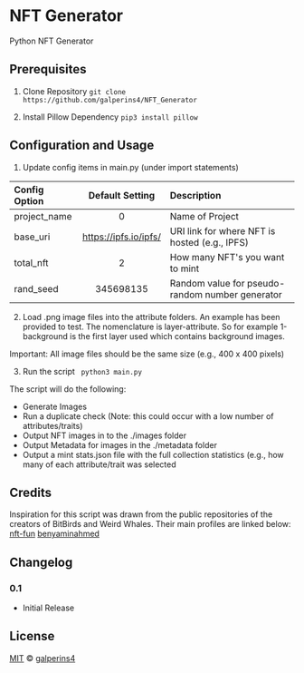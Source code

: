 # NFT Generator
Python NFT Generator

## Prerequisites

1. Clone Repository
```git clone https://github.com/galperins4/NFT_Generator```

2. Install Pillow Dependency
``` pip3 install pillow ```

## Configuration and Usage

1. Update config items in main.py (under import statements)

| Config Option | Default Setting | Description | 
| :--- | :---: | :--- |
| project_name | 0 | Name of Project |
| base_uri | https://ipfs.io/ipfs/ | URI link for where NFT is hosted (e.g., IPFS) |
| total_nft| 2 | How many NFT's you want to mint |
| rand_seed| 345698135 | Random value for pseudo-random number generator |

2. Load .png image files into the attribute folders. An example has been provided to test. The nomenclature is layer-attribute. So for example 1-background is the first layer used which contains background images. 

Important: All image files should be the same size (e.g., 400 x 400 pixels)

3. Run the script
``` python3 main.py```

The script will do the following:
 - Generate Images
 - Run a duplicate check (Note: this could occur with a low number of attributes/traits)
 - Output NFT images in to the ./images folder
 - Output Metadata for images in the ./metadata folder
 - Output a mint stats.json file with the full collection statistics (e.g., how many of each attribute/trait was selected

## Credits
Inspiration for this script was drawn from the public repositories of the creators of BitBirds and Weird Whales. Their main profiles are linked below:
[nft-fun](https://github.com/nft-fun)
[benyaminahmed](https://github.com/benyaminahmed)

## Changelog

### 0.1
 - Initial Release

## License
[MIT](LICENSE) © [galperins4](https://github.com/galperins4)
